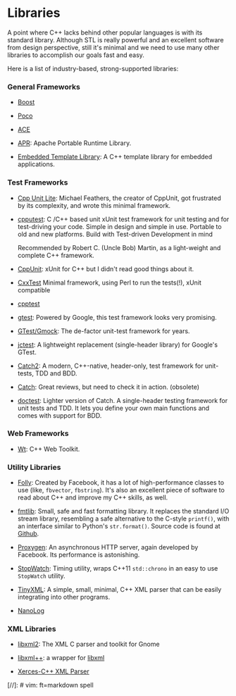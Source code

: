 Libraries
=========

A point where C++ lacks behind other popular languages is with its standard library.
Although STL is really powerful and an excellent software from design perspective,
still it's minimal and we need to use many other libraries to accomplish our goals
fast and easy.

Here is a list of industry-based, strong-supported libraries:

### General Frameworks

 - [Boost](http://www.boost.org/)

 - [Poco](http://pocoproject.org/)

 - [ACE](http://www.cs.wustl.edu/~schmidt/ACE.html)

 - [APR](https://github.com/apache/apr):
   Apache Portable Runtime Library.

 - [Embedded Template Library](http://www.etlcpp.com/):
   A C++ template library for embedded applications.


### Test Frameworks

 - [Cpp Unit Lite](http://wiki.c2.com/?CppUnitLite):
   Michael Feathers, the creator of CppUnit, got frustrated by its complexity,
   and wrote this minimal framework.

 - [cpputest](https://cpputest.github.io):
   C /C++ based unit xUnit test framework for unit testing and for test-driving
   your code.  Simple in design and simple in use.  Portable to old and new
   platforms.  Build with Test-driven Development in mind

   Recommended by Robert C. (Uncle Bob) Martin, as a light-weight and complete
   C++ framework.

 - [CppUnit](http://cppunit.sourceforge.net/doc/):
   xUnit for C++ but I didn't read good things about it.

 - [CxxTest](http://cxxtest.com/)
   Minimal framework, using Perl to run the tests(!), xUnit compatible

 - [cpptest](http://cpptest.sourceforge.net)

 - [gtest](http://blog.coldflake.com/posts/gtest):
   Powered by Google, this test framework looks very promising.

 - [GTest/Gmock](https://github.com/google/googletest):
   The de-factor unit-test framework for years.

 - [jctest](https://jcash.github.io/jctest/):
   A lightweight replacement (single-header library) for Google's GTest.

 - [Catch2](https://github.com/catchorg/Catch2):
   A modern, C++-native, header-only, test framework for unit-tests,
   TDD and BDD.

 - [Catch](https://github.com/philsquared/Catch):
   Great reviews, but need to check it in action. (obsolete)

 - [doctest](https://github.com/onqtam/doctest):
   Lighter version of Catch.
   A single-header testing framework for unit tests and TDD.
   It lets you define your own main functions and comes with support for BDD.


### Web Frameworks ###

 - [Wt](https://www.webtoolkit.eu/wt/):
   C++ Web Toolkit.


### Utility Libraries

 - [Folly](https://github.com/facebook/folly/):
   Created by Facebook, it has a lot of high-performance classes to use
   (like, `fbvector`, `fbstring`).  It's also an excellent piece of software to
   read about C++ and improve my C++ skills, as well.

 - [fmtlib](http://fmtlib.net/):
   Small, safe and fast formatting library.
   It replaces the standard I/O stream library, resembling a safe alternative
   to the C-style `printf()`, with an interface similar to Python's
   `str.format()`.
   Source code is found at [Github](https://github.com/fmtlib/fmt).

 - [Proxygen](https://github.com/facebook/proxygen):
   An asynchronous HTTP server, again developed by Facebook.  Its performance is
   astonishing.

 - [StopWatch](https://github.com/KjellKod/Stopwatch):
   Timing utility, wraps C++11 `std::chrono` in an easy to use `StopWatch` utility.

 - [TinyXML](https://github.com/leethomason/tinyxml2):
   A simple, small, minimal, C++ XML parser that can be easily integrating into
   other programs.

 - [NanoLog](https://github.com/PlatformLab/NanoLog)


### XML Libraries

 - [libxml2](http://xmlsoft.org/):
   The XML C parser and toolkit for Gnome

 - [libxml++](http://libxmlplusplus.sourceforge.net/):
   a wrapper for [libxml](http://www.xmlsoft.org/)

 - [Xerces-C++ XML Parser](https://xerces.apache.org/xerces-c/)


[//]:	# vim: ft=markdown spell
